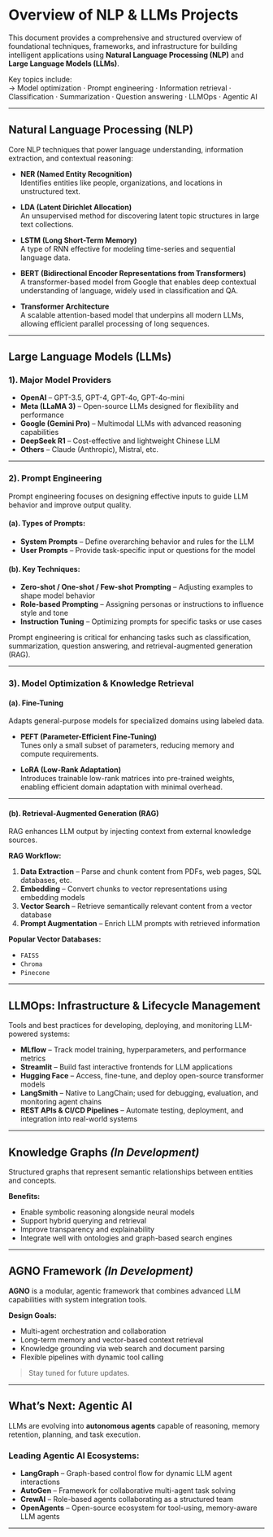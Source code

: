 #  Overview of NLP & LLMs Projects

This document provides a comprehensive and structured overview of foundational techniques, frameworks, and infrastructure for building intelligent applications using **Natural Language Processing (NLP)** and **Large Language Models (LLMs)**.

Key topics include:  
→ Model optimization · Prompt engineering · Information retrieval · Classification · Summarization · Question answering · LLMOps · Agentic AI

---

## Natural Language Processing (NLP)

Core NLP techniques that power language understanding, information extraction, and contextual reasoning:

- **NER (Named Entity Recognition)**  
  Identifies entities like people, organizations, and locations in unstructured text.

- **LDA (Latent Dirichlet Allocation)**  
  An unsupervised method for discovering latent topic structures in large text collections.

- **LSTM (Long Short-Term Memory)**  
  A type of RNN effective for modeling time-series and sequential language data.

- **BERT (Bidirectional Encoder Representations from Transformers)**  
  A transformer-based model from Google that enables deep contextual understanding of language, widely used in classification and QA.

- **Transformer Architecture**  
  A scalable attention-based model that underpins all modern LLMs, allowing efficient parallel processing of long sequences.

---

## Large Language Models (LLMs)

### 1). Major Model Providers

- **OpenAI** – GPT-3.5, GPT-4, GPT-4o, GPT-4o-mini  
- **Meta (LLaMA 3)** – Open-source LLMs designed for flexibility and performance  
- **Google (Gemini Pro)** – Multimodal LLMs with advanced reasoning capabilities  
- **DeepSeek R1** – Cost-effective and lightweight Chinese LLM  
- **Others** – Claude (Anthropic), Mistral, etc.

---

### 2).  Prompt Engineering 

Prompt engineering focuses on designing effective inputs to guide LLM behavior and improve output quality.

#### (a). Types of Prompts:
- **System Prompts** – Define overarching behavior and rules for the LLM  
- **User Prompts** – Provide task-specific input or questions for the model

#### (b). Key Techniques:
- **Zero-shot / One-shot / Few-shot Prompting** – Adjusting examples to shape model behavior  
- **Role-based Prompting** – Assigning personas or instructions to influence style and tone  
- **Instruction Tuning** – Optimizing prompts for specific tasks or use cases  

Prompt engineering is critical for enhancing tasks such as classification, summarization, question answering, and retrieval-augmented generation (RAG).

---

### 3). Model Optimization & Knowledge Retrieval

#### (a). Fine-Tuning

Adapts general-purpose models for specialized domains using labeled data.

- **PEFT (Parameter-Efficient Fine-Tuning)**  
  Tunes only a small subset of parameters, reducing memory and compute requirements.

- **LoRA (Low-Rank Adaptation)**  
  Introduces trainable low-rank matrices into pre-trained weights, enabling efficient domain adaptation with minimal overhead.

---

#### (b). Retrieval-Augmented Generation (RAG)

RAG enhances LLM output by injecting context from external knowledge sources.

**RAG Workflow:**
1. **Data Extraction** – Parse and chunk content from PDFs, web pages, SQL databases, etc.  
2. **Embedding** – Convert chunks to vector representations using embedding models  
3. **Vector Search** – Retrieve semantically relevant content from a vector database  
4. **Prompt Augmentation** – Enrich LLM prompts with retrieved information

**Popular Vector Databases:**
- `FAISS`  
- `Chroma`  
- `Pinecone`

---

## LLMOps: Infrastructure & Lifecycle Management

Tools and best practices for developing, deploying, and monitoring LLM-powered systems:

- **MLflow** – Track model training, hyperparameters, and performance metrics  
- **Streamlit** – Build fast interactive frontends for LLM applications  
- **Hugging Face** – Access, fine-tune, and deploy open-source transformer models  
- **LangSmith** – Native to LangChain; used for debugging, evaluation, and monitoring agent chains  
- **REST APIs & CI/CD Pipelines** – Automate testing, deployment, and integration into real-world systems

---

## Knowledge Graphs *(In Development)*

Structured graphs that represent semantic relationships between entities and concepts.

**Benefits:**
- Enable symbolic reasoning alongside neural models  
- Support hybrid querying and retrieval  
- Improve transparency and explainability  
- Integrate well with ontologies and graph-based search engines

---

## AGNO Framework *(In Development)*

**AGNO** is a modular, agentic framework that combines advanced LLM capabilities with system integration tools.

**Design Goals:**
- Multi-agent orchestration and collaboration  
- Long-term memory and vector-based context retrieval  
- Knowledge grounding via web search and document parsing  
- Flexible pipelines with dynamic tool calling

> Stay tuned for future updates.

---

## What’s Next: Agentic AI

LLMs are evolving into **autonomous agents** capable of reasoning, memory retention, planning, and task execution.

### Leading Agentic AI Ecosystems:

- **LangGraph** – Graph-based control flow for dynamic LLM agent interactions  
- **AutoGen** – Framework for collaborative multi-agent task solving  
- **CrewAI** – Role-based agents collaborating as a structured team  
- **OpenAgents** – Open-source ecosystem for tool-using, memory-aware LLM agents

---
